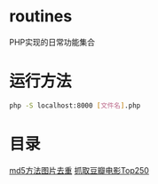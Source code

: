 # routines
PHP实现的日常功能集合

# 运行方法
```bash
php -S localhost:8000 [文件名].php
```
# 目录
[md5方法图片去重](https://github.com/toyuanx/routines/blob/master/distinct.php)
[抓取豆瓣电影Top250](https://github.com/toyuanx/routines/blob/master/movieTop250.php)
